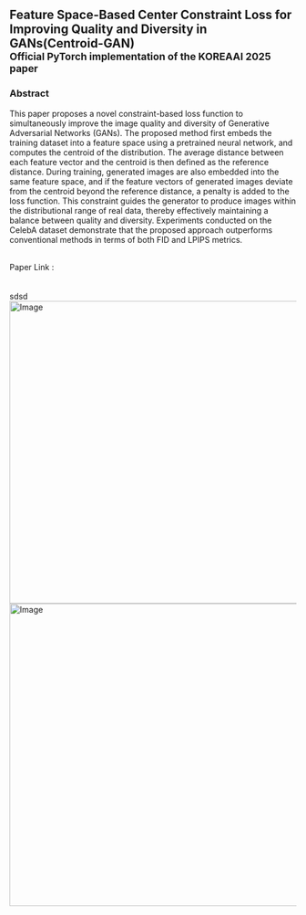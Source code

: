 ## Feature Space-Based Center Constraint Loss for Improving Quality and Diversity in GANs(Centroid-GAN) <br> <sub>Official PyTorch implementation of the KOREAAI 2025 paper</sub>
### <b>Abstract</b><br>
This paper proposes a novel constraint-based loss function to simultaneously improve the image quality and diversity of Generative Adversarial Networks (GANs). The proposed method first embeds the training dataset into a feature space using a pretrained neural network, and computes the centroid of the distribution. The average distance between each feature vector and the centroid is then defined as the reference distance. During training, generated images are also embedded into the same feature space, and if the feature vectors of generated images deviate from the centroid beyond the reference distance, a penalty is added to the loss function. This constraint guides the generator to produce images within the distributional range of real data, thereby effectively maintaining a balance between quality and diversity. Experiments conducted on the CelebA dataset demonstrate that the proposed approach outperforms conventional methods in terms of both FID and LPIPS metrics.

<br>
Paper Link : 
<br><br><br>
sdsd
<img width="530" height="530" alt="Image" src="https://github.com/user-attachments/assets/5382e1c0-bf6d-4f85-8a03-a146083dd52a" />
<img width="530" height="530" alt="Image" src="https://github.com/user-attachments/assets/71fc1596-8deb-49e7-9ab9-5e8ee7cb2448" />

